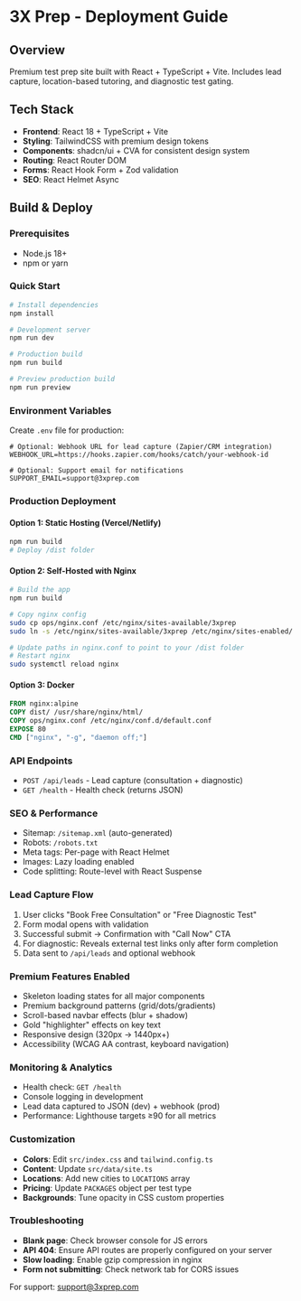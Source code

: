 # 3X Prep - Deployment Guide

## Overview
Premium test prep site built with React + TypeScript + Vite. Includes lead capture, location-based tutoring, and diagnostic test gating.

## Tech Stack
- **Frontend**: React 18 + TypeScript + Vite
- **Styling**: TailwindCSS with premium design tokens
- **Components**: shadcn/ui + CVA for consistent design system
- **Routing**: React Router DOM
- **Forms**: React Hook Form + Zod validation
- **SEO**: React Helmet Async

## Build & Deploy

### Prerequisites
- Node.js 18+ 
- npm or yarn

### Quick Start
```bash
# Install dependencies
npm install

# Development server
npm run dev

# Production build
npm run build

# Preview production build
npm run preview
```

### Environment Variables
Create `.env` file for production:
```env
# Optional: Webhook URL for lead capture (Zapier/CRM integration)
WEBHOOK_URL=https://hooks.zapier.com/hooks/catch/your-webhook-id

# Optional: Support email for notifications
SUPPORT_EMAIL=support@3xprep.com
```

### Production Deployment

#### Option 1: Static Hosting (Vercel/Netlify)
```bash
npm run build
# Deploy /dist folder
```

#### Option 2: Self-Hosted with Nginx
```bash
# Build the app
npm run build

# Copy nginx config
sudo cp ops/nginx.conf /etc/nginx/sites-available/3xprep
sudo ln -s /etc/nginx/sites-available/3xprep /etc/nginx/sites-enabled/

# Update paths in nginx.conf to point to your /dist folder
# Restart nginx
sudo systemctl reload nginx
```

#### Option 3: Docker
```dockerfile
FROM nginx:alpine
COPY dist/ /usr/share/nginx/html/
COPY ops/nginx.conf /etc/nginx/conf.d/default.conf
EXPOSE 80
CMD ["nginx", "-g", "daemon off;"]
```

### API Endpoints
- `POST /api/leads` - Lead capture (consultation + diagnostic)
- `GET /health` - Health check (returns JSON)

### SEO & Performance
- Sitemap: `/sitemap.xml` (auto-generated)
- Robots: `/robots.txt`
- Meta tags: Per-page with React Helmet
- Images: Lazy loading enabled
- Code splitting: Route-level with React Suspense

### Lead Capture Flow
1. User clicks "Book Free Consultation" or "Free Diagnostic Test"
2. Form modal opens with validation
3. Successful submit → Confirmation with "Call Now" CTA
4. For diagnostic: Reveals external test links only after form completion
5. Data sent to `/api/leads` and optional webhook

### Premium Features Enabled
- Skeleton loading states for all major components
- Premium background patterns (grid/dots/gradients)
- Scroll-based navbar effects (blur + shadow)
- Gold "highlighter" effects on key text
- Responsive design (320px → 1440px+)
- Accessibility (WCAG AA contrast, keyboard navigation)

### Monitoring & Analytics
- Health check: `GET /health`
- Console logging in development
- Lead data captured to JSON (dev) + webhook (prod)
- Performance: Lighthouse targets ≥90 for all metrics

### Customization
- **Colors**: Edit `src/index.css` and `tailwind.config.ts`
- **Content**: Update `src/data/site.ts`
- **Locations**: Add new cities to `LOCATIONS` array
- **Pricing**: Update `PACKAGES` object per test type
- **Backgrounds**: Tune opacity in CSS custom properties

### Troubleshooting
- **Blank page**: Check browser console for JS errors
- **API 404**: Ensure API routes are properly configured on your server
- **Slow loading**: Enable gzip compression in nginx
- **Form not submitting**: Check network tab for CORS issues

For support: support@3xprep.com